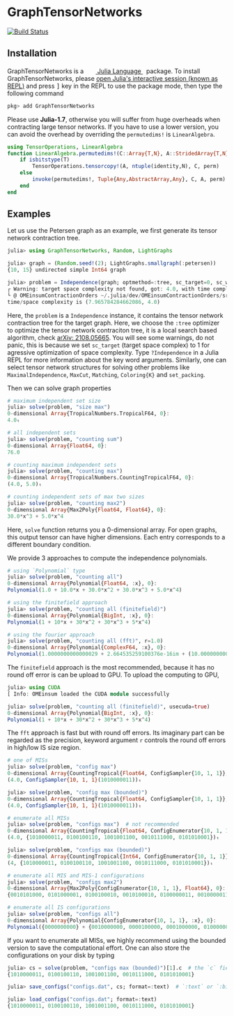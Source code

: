 # GraphTensorNetworks

[![Build Status](https://github.com/Happy-Diode/GraphTensorNetworks.jl/workflows/CI/badge.svg)](https://github.com/Happy-Diode/GraphTensorNetworks.jl/actions)

## Installation
<p>
GraphTensorNetworks is a &nbsp;
    <a href="https://julialang.org">
        <img src="https://julialang.org/favicon.ico" width="16em">
        Julia Language
    </a>
    &nbsp; package. To install GraphTensorNetworks,
    please <a href="https://docs.julialang.org/en/v1/manual/getting-started/">open
    Julia's interactive session (known as REPL)</a> and press <kbd>]</kbd> key in the REPL to use the package mode, then type the following command
</p>

```julia
pkg> add GraphTensorNetworks
```

Please use **Julia-1.7**, otherwise you will suffer from huge overheads when contracting large tensor networks. If you have to use a lower version,
you can avoid the overhead by overriding the `permutedims!` is `LinearAlgebra`.

```julia
using TensorOperations, LinearAlgebra
function LinearAlgebra.permutedims!(C::Array{T,N}, A::StridedArray{T,N}, perm) where {T,N}
    if isbitstype(T)
        TensorOperations.tensorcopy!(A, ntuple(identity,N), C, perm)
    else
        invoke(permutedims!, Tuple{Any,AbstractArray,Any}, C, A, perm)
    end
end
```

## Examples

Let us use the Petersen graph as an example, we first generate its tensor network contraction tree.
```julia
julia> using GraphTensorNetworks, Random, LightGraphs

julia> graph = (Random.seed!(2); LightGraphs.smallgraph(:petersen))
{10, 15} undirected simple Int64 graph

julia> problem = Independence(graph; optmethod=:tree, sc_target=0, sc_weight=1.0, ntrials=10, βs=0.01:0.1:15.0, niters=20, rw_weight=0.2);
┌ Warning: target space complexity not found, got: 4.0, with time complexity 7.965784284662087, read-right complexity 8.661778097771988.
└ @ OMEinsumContractionOrders ~/.julia/dev/OMEinsumContractionOrders/src/treesa.jl:71
time/space complexity is (7.965784284662086, 4.0)
```

Here, the `problem` is a `Independence` instance, it contains the tensor network contraction tree for the target graph.
Here, we choose the `:tree` optimizer to optimize the tensor network contraciton tree, it is a local search based algorithm, check [arXiv: 2108.05665](https://arxiv.org/abs/2108.05665). You will see some warnings, do not panic, this is because we set `sc_target` (target space complex) to 1 for agressive optimization of space complexity. Type `?Independence` in a Julia REPL for more information about the key word arguments.
Similarly, one can select tensor network structures for solving other problems like `MaximalIndependence`, `MaxCut`, `Matching`, `Coloring{K}` and `set_packing`.

Then we can solve graph properties
```julia
# maximum independent set size
julia> solve(problem, "size max")
0-dimensional Array{TropicalNumbers.TropicalF64, 0}:
4.0ₜ

# all independent sets
julia> solve(problem, "counting sum")
0-dimensional Array{Float64, 0}:
76.0

# counting maximum independent sets
julia> solve(problem, "counting max")
0-dimensional Array{TropicalNumbers.CountingTropicalF64, 0}:
(4.0, 5.0)ₜ

# counting independent sets of max two sizes
julia> solve(problem, "counting max2")
0-dimensional Array{Max2Poly{Float64, Float64}, 0}:
30.0*x^3 + 5.0*x^4
```

Here, `solve` function returns you a 0-dimensional array.
For open graphs, this output tensor can have higher dimensions. Each entry corresponds to a different boundary condition.

We provide 3 approaches to compute the independence polynomials.

```julia
# using `Polynomial` type
julia> solve(problem, "counting all")
0-dimensional Array{Polynomial{Float64, :x}, 0}:
Polynomial(1.0 + 10.0*x + 30.0*x^2 + 30.0*x^3 + 5.0*x^4)

# using the finitefield approach
julia> solve(problem, "counting all (finitefield)")
0-dimensional Array{Polynomial{BigInt, :x}, 0}:
Polynomial(1 + 10*x + 30*x^2 + 30*x^3 + 5*x^4)

# using the fourier approach
julia> solve(problem, "counting all (fft)", r=1.0)
0-dimensional Array{Polynomial{ComplexF64, :x}, 0}:
Polynomial(1.0000000000000029 + 2.664535259100376e-16im + (10.000000000000004 - 1.9512435398857492e-16im)x + (30.0 - 1.9622216671393801e-16im)x^2 + (30.0 + 1.1553104311877194e-15im)x^3 + (5.0 - 1.030417436395244e-15im)x^4)
```

The `finitefield` approach is the most recommended, because it has no round off error is can be upload to GPU. To upload the computing to GPU,
```julia
julia> using CUDA
[ Info: OMEinsum loaded the CUDA module successfully

julia> solve(problem, "counting all (finitefield)", usecuda=true)
0-dimensional Array{Polynomial{BigInt, :x}, 0}:
Polynomial(1 + 10*x + 30*x^2 + 30*x^3 + 5*x^4)
```

The `fft` approach is fast but with round off errors. Its imaginary part can be regarded as the precision,
keyword argument `r` controls the round off errors in high/low IS size region.

```julia
# one of MISs
julia> solve(problem, "config max")
0-dimensional Array{CountingTropical{Float64, ConfigSampler{10, 1, 1}}, 0}:
(4.0, ConfigSampler{10, 1, 1}(1010000011))ₜ

julia> solve(problem, "config max (bounded)")
0-dimensional Array{CountingTropical{Float64, ConfigSampler{10, 1, 1}}, 0}:
(4.0, ConfigSampler{10, 1, 1}(1010000011))ₜ

# enumerate all MISs
julia> solve(problem, "configs max")  # not recommended
0-dimensional Array{CountingTropical{Float64, ConfigEnumerator{10, 1, 1}}, 0}:
(4.0, {1010000011, 0100100110, 1001001100, 0010111000, 0101010001})ₜ

julia> solve(problem, "configs max (bounded)")
0-dimensional Array{CountingTropical{Int64, ConfigEnumerator{10, 1, 1}}, 0}:
(4, {1010000011, 0100100110, 1001001100, 0010111000, 0101010001})ₜ

# enumerate all MIS and MIS-1 configurations
julia> solve(problem, "configs max2")
0-dimensional Array{Max2Poly{ConfigEnumerator{10, 1, 1}, Float64}, 0}:
{0010101000, 0101000001, 0100100010, 0010100010, 0100000011, 0010000011, 1001001000, 1010001000, 1001000001, 1010000001, 1010000010, 1000000011, 0100100100, 0000101100, 0101000100, 0001001100, 0000100110, 0100000110, 1001000100, 1000001100, 1000000110, 0100110000, 0000111000, 0101010000, 0001011000, 0010110000, 0010011000, 0001010001, 0100010001, 0010010001}*x^3 + {1010000011, 0100100110, 1001001100, 0010111000, 0101010001}*x^4

# enumerate all IS configurations
julia> solve(problem, "configs all")
0-dimensional Array{Polynomial{ConfigEnumerator{10, 1, 1}, :x}, 0}:
Polynomial({0000000000} + {0010000000, 0000100000, 0001000000, 0100000000, 0000001000, 0000000001, 0000000010, 1000000000, 0000000100, 0000010000}*x + {1000000010, 0010100000, 0010001000, 0100100000, 0000101000, 0101000000, 0001001000, 0001000001, 0100000001, 0010000001, 0000100010, 0100000010, 0010000010, 0000000011, 1001000000, 1000001000, 1010000000, 1000000001, 0000000110, 0000100100, 0001000100, 0100000100, 0000001100, 1000000100, 0010010000, 0000110000, 0001010000, 0100010000, 0000011000, 0000010001}*x^2 + {1010000010, 1000000011, 0010101000, 0101000001, 0100100010, 0010100010, 0100000011, 0010000011, 1001001000, 1010001000, 1001000001, 1010000001, 0000100110, 0100000110, 0100100100, 0000101100, 0101000100, 0001001100, 1001000100, 1000001100, 1000000110, 0010110000, 0010011000, 0100110000, 0000111000, 0101010000, 0001011000, 0001010001, 0100010001, 0010010001}*x^3 + {1010000011, 0100100110, 1001001100, 0010111000, 0101010001}*x^4)
```

If you want to enumerate all MISs, we highly recommend using the bounded version to save the computational effort. One can also store the configurations on your disk by typing
```julia
julia> cs = solve(problem, "configs max (bounded)")[1].c  # the `c` field is a `ConfigEnumerator`
{1010000011, 0100100110, 1001001100, 0010111000, 0101010001}

julia> save_configs("configs.dat", cs; format=:text)  # `:text` or `:binary`

julia> load_configs("configs.dat"; format=:text)
{1010000011, 0100100110, 1001001100, 0010111000, 0101010001}
```